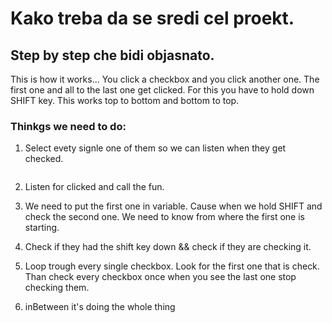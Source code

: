 # Kako treba da se sredi cel proekt.

## Step by step che bidi objasnato.

This is how it works...
You click a checkbox and you click another one. The first one and all to the last one get clicked. For this you have to hold down SHIFT key. This works top to bottom and bottom to top.

### Thinkgs we need to do:

1. Select evety signle one of them so we can listen when they get checked.

```javascript const checkboxes ...
```

2. Listen for clicked and call the fun.
3. We need to put the first one in variable. Cause when we hold SHIFT and check the second one. We need to know from where the first one is starting.
4. Check if they had the shift key down && check if they are checking it.
5. Loop trough every single checkbox. Look for the first one that is check. Than check every checkbox once when you see the last one stop checking them.

6. inBetween it's doing the whole thing
